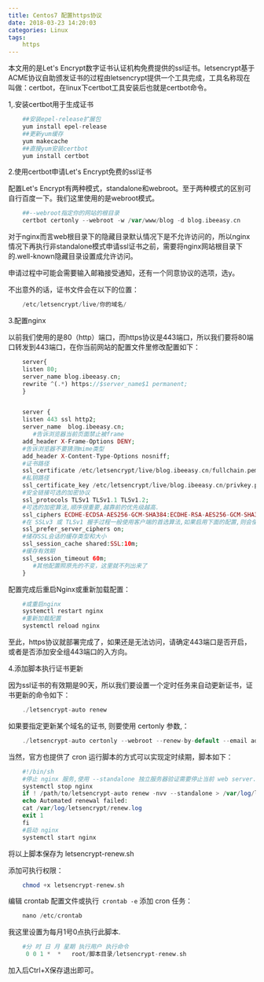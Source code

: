 ```yaml
---
title: Centos7 配置https协议
date: 2018-03-23 14:20:03
categories: Linux
tags:
	https
---
```

本文用的是Let's Encrypt数字证书认证机构免费提供的ssl证书。letsencrypt基于ACME协议自助颁发证书的过程由letsencrypt提供一个工具完成，工具名称现在叫做：certbot，在linux下certbot工具安装后也就是certbot命令。
<!--more-->
1,.安装certbot用于生成证书
```php
    ##安装epel-release扩展包
    yum install epel-release
    ##更新yum缓存
    yum makecache
    ##直接yum安装certbot
    yum install certbot
```
2.使用certbot申请Let's Encrypt免费的ssl证书

配置Let's Encrypt有两种模式，standalone和webroot。至于两种模式的区别可自行百度一下。我们这里使用的是webroot模式。
```php
    ##--webroot指定你的网站的根目录
    certbot certonly --webroot -w /var/www/blog -d blog.ibeeasy.cn
```
对于nginx而言web根目录下的隐藏目录默认情况下是不允许访问的，所以nginx情况下再执行非standalone模式申请ssl证书之前，需要将nginx网站根目录下的.well-known隐藏目录设置成允许访问。

申请过程中可能会需要输入邮箱接受通知，还有一个同意协议的选项，选y。

不出意外的话，证书文件会在以下的位置：
```php
    /etc/letsencrypt/live/你的域名/
```
3.配置nginx

以前我们使用的是80（http）端口，而https协议是443端口，所以我们要将80端口转发到443端口，在你当前网站的配置文件里修改配置如下：
```php
    server{
    listen 80;
    server_name blog.ibeeasy.cn;
    rewrite ^(.*) https://$server_name$1 permanent; 
    }


    server {
    listen 443 ssl http2;
    server_name  blog.ibeeasy.cn;
       #告诉浏览器当前页面禁止被frame
    add_header X-Frame-Options DENY;
    #告诉浏览器不要猜测mime类型
    add_header X-Content-Type-Options nosniff;
    #证书路径
    ssl_certificate /etc/letsencrypt/live/blog.ibeeasy.cn/fullchain.pem;
    #私钥路径
    ssl_certificate_key /etc/letsencrypt/live/blog.ibeeasy.cn/privkey.pem;
    #安全链接可选的加密协议
    ssl_protocols TLSv1 TLSv1.1 TLSv1.2;
    #可选的加密算法,顺序很重要,越靠前的优先级越高.
    ssl_ciphers ECDHE-ECDSA-AES256-GCM-SHA384:ECDHE-RSA-AES256-GCM-SHA384:ECDHE-ECDSA-AES256-SHA384:ECDHE-RSA-AES256-SHA384:ECDHE-ECDSA-AES128-GCM-SHA256:ECDHE-RSA-AES128-GCM-SHA256:ECDHE-ECDSA-AES128-SHA256:ECDHE-RSA-AES128-SHA256:ECDHE-ECDSA-RC4-SHA:!ECDHE-RSA-RC4-SHA:ECDH-ECDSA-RC4-SHA:ECDH-RSA-RC4-SHA:ECDHE-RSA-AES256-SHA:HIGH:!RC4-SHA:!aNULL:!eNULL:!LOW:!3DES:!MD5:!EXP:!CBC:!EDH:!kEDH:!PSK:!SRP:!kECDH;
    #在 SSLv3 或 TLSv1 握手过程一般使用客户端的首选算法,如果启用下面的配置,则会使用服务器端的首选算法.
    ssl_prefer_server_ciphers on;
    #储存SSL会话的缓存类型和大小
    ssl_session_cache shared:SSL:10m;
    #缓存有效期
    ssl_session_timeout 60m;
       #其他配置照原先的不变，这里就不列出来了
    }
```
配置完成后重启Nginx或重新加载配置：
```php
    #或重启nginx
    systemctl restart nginx
    #重新加载配置
    systemctl reload nginx
```
至此，https协议就部署完成了，如果还是无法访问，请确定443端口是否开启，或者是否添加安全组443端口的入方向。

4.添加脚本执行证书更新

因为ssl证书的有效期是90天，所以我们要设置一个定时任务来自动更新证书，证书更新的命令如下：
```php
    ./letsencrypt-auto renew
```
如果要指定更新某个域名的证书, 则要使用 certonly 参数,：
```php
    ./letsencrypt-auto certonly --webroot --renew-by-default --email admin@ibeeasy.cn -w /var/www/blog -d blog.ibeeasy.cn -d a.ibeeasy.cn
```
当然，官方也提供了 cron 运行脚本的方式可以实现定时续期，脚本如下：
```php
    #!/bin/sh
    #停止 nginx 服务,使用 --standalone 独立服务器验证需要停止当前 web server.
    systemctl stop nginx
    if ! /path/to/letsencrypt-auto renew -nvv --standalone > /var/log/letsencrypt/renew.log 2>&1 ; then
    echo Automated renewal failed:
    cat /var/log/letsencrypt/renew.log
    exit 1
    fi
    #启动 nginx
    systemctl start nginx
```
将以上脚本保存为 letsencrypt-renew.sh

添加可执行权限：
```php
    chmod +x letsencrypt-renew.sh
```
编辑 crontab 配置文件或执行` crontab -e` 添加 cron 任务：
```php
    nano /etc/crontab
```
我这里设置为每月1号0点执行此脚本.
```php
    #分 时 日 月 星期 执行用户 执行命令
     0 0 1 *  *   root/脚本目录/letsencrypt-renew.sh
```
加入后Ctrl+X保存退出即可。